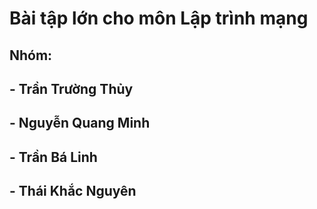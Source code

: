 # Bài tập lớn cho môn Lập trình mạng
## Nhóm: 
## - Trần Trường Thủy
## - Nguyễn Quang Minh
## - Trần Bá Linh
## - Thái Khắc Nguyên
